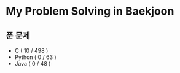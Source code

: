# My Problem Solving in Baekjoon

## 푼 문제 
 * C ( 10 / 498 )
 * Python ( 0 / 63 )
 * Java ( 0 / 48 )
 